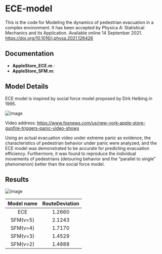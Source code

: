 # ECE-model

This is the code for Modeling the dynamics of pedestrian evacuation in a complex environment. It has been accepted by Physica A: Statistical Mechanics and its Application. Available online 14 September 2021.
https://doi.org/10.1016/j.physa.2021.126426

## Documentation
- **AppleStore_ECE.m** :
- **AppleStore_SFM.m**: 

## Model Details

ECE model is inspired by social force model proposed by Dirk Helbing in 1995.

![image](https://user-images.githubusercontent.com/80196339/132534525-175bac12-4993-4bde-8e55-854933afd41e.jpeg)

Video address: https://www.foxnews.com/us/new-york-apple-store-gunfire-triggers-panic-video-shows

Using an actual evacuation video under extreme panic as evidence, the characteristics of pedestrian behavior under panic were analyzed, and the ECE model was demonstrated to be accurate for predicting evacuation efficiency. Furthermore, it was found to reproduce the individual movements of pedestrians (detouring behavior and the “parallel to single” phenomenon) better than the social force model. 

## Results  

![image](https://user-images.githubusercontent.com/80196339/132535747-0e7ee2e1-62b1-4bd5-978b-8896604fca45.jpeg)

| Model name | RouteDeviation |
| :---: | :---: | 
| ECE | 1.2660 |
| SFM(v=5) | 2.1243 |
| SFM(v=4) | 1.7170 |
| SFM(v=3) | 1.4529 |
| SFM(v=2) | 1.4888 |
